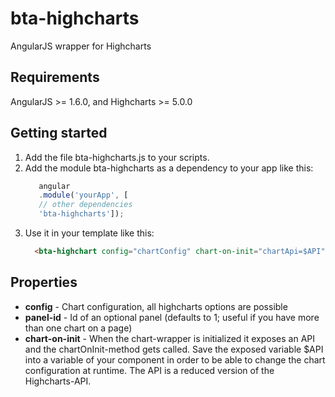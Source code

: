 # bta-highcharts
AngularJS wrapper for Highcharts

## Requirements
 
AngularJS >= 1.6.0, and Highcharts >= 5.0.0 

## Getting started

1. Add the file bta-highcharts.js to your scripts.
2. Add the module bta-highcharts as a dependency to your app like this:
     ```javascript 
        angular
        .module('yourApp', [
        // other dependencies
        'bta-highcharts']);
     ```
3. Use it in your template like this:
    ```html
      <bta-highchart config="chartConfig" chart-on-init="chartApi=$API" panel-id="1"></bta-highchart>
    ```
 
##  Properties

- **config** -  Chart configuration, all highcharts options are possible
- **panel-id** - Id of an optional panel (defaults to 1; useful if you have more than one chart on a page)
- **chart-on-init** - When the chart-wrapper is initialized it exposes an API and the chartOnInit-method gets called. 
  Save the exposed variable $API into a variable of your component in order to be able to 
  change the chart configuration at runtime. 
  The API is a reduced version of the Highcharts-API.
